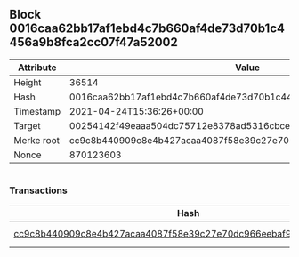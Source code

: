 ## Block 0016caa62bb17af1ebd4c7b660af4de73d70b1c4456a9b8fca2cc07f47a52002

Attribute | Value
--- | ---
Height | 36514
Hash | 0016caa62bb17af1ebd4c7b660af4de73d70b1c4456a9b8fca2cc07f47a52002
Timestamp | 2021-04-24T15:36:26+00:00
Target | 00254142f49eaaa504dc75712e8378ad5316cbcead634704b3734b6271167cc4
Merke root | cc9c8b440909c8e4b427acaa4087f58e39c27e70dc966eebaf94206809af3126
Nonce | 870123603

```

```

### Transactions

Hash | Amount
--- | ---
[cc9c8b440909c8e4b427acaa4087f58e39c27e70dc966eebaf94206809af3126](cc9c8b440909c8e4b427acaa4087f58e39c27e70dc966eebaf94206809af3126.md) | 10.00000000 SKEPTI 
